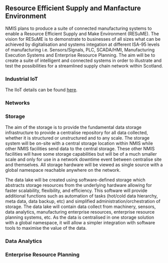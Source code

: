 ## Resource Efficient Supply and Manfacture Environment

NMIS plans to produce a suite of connected manufacturing systems to enable a Resource Efficient Supply and Make Environment (RESuME). The vision for RESuME is to demonstrate to businesses of all sizes what can be achieved by digitalisation and systems integation at different ISA-95 levels of manufacturing i.e. Sensors/Signals, PLC, SCADA/HMI, Manufacturing Execution Systems and Enterprise Resource Planning. The aim will be to create a suite of intelligent and connected systems in order to illustrate and test the possibilities for a streamlined supply chain network within Scotland. 


### Industrial IoT

The IIoT details can be found [here](iiot.md).

### Networks

### Storage
The aim of the storage is to provide the fundamental data storage infrastructure to provide a centralise repository for all data collected, whether it is structured or unstructured and to any scale. The storage system will be on-site with a central storage location within NMIS while other NMIS facilities send data to the central storage. These other NMIS facilities will have some storage capabilities but will be of a much smaller scale and only for use in a network downtime event between centralise site and themselves. All storage hardware will be viewed as single source with a global namespace reachable anywhere on the network. 


The data lake will be created using software-defined storage which abstracts storage resources from the underlying hardware allowing for faster scalability, flexibility, and efficiency. This software will provide additional functions such as automation of tasks (hot/cold data hierarchy, meta data, data backup, etc) and simplified administration/orchestration of storage. The data lake will contain data collect from machinery, sensors, data analytics, manufacturing enterprise resources, enterprise resource planning systems, etc. As the data is centralised in one storage solution with a global namespace, it will allow a simpler integration with software tools to maximise the value of the data.  

### Data Analytics

### Enterprise Resource Planning

